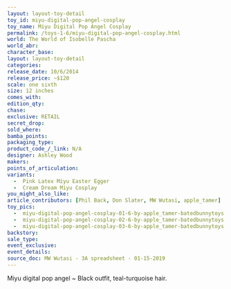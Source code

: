 ```yaml
---
layout: layout-toy-detail 
toy_id: miyu-digital-pop-angel-cosplay
toy_name: Miyu Digital Pop Angel Cosplay
permalink: /toys-1-6/miyu-digital-pop-angel-cosplay.html
world: The World of Isobelle Pascha
world_abr: 
character_base: 
layout: layout-toy-detail
categories: 
release_date: 10/6/2014
release_price: ~$120
scale: one sixth
size: 12 inches
comes_with: 
edition_qty: 
chase: 
exclusive: RETAIL
secret_drop: 
sold_where: 
bamba_points: 
packaging_type: 
product_code_/_link: N/A
designer: Ashley Wood
makers: 
points_of_articulation: 
variants: 
  -  Pink Latex Miyu Easter Egger
  -  Cream Dream Miyu Cosplay
you_might_also_like: 
article_contributors: [Phil Back, Don Slater, MW Wutasi, apple_tamer]
toy_pics: 
  -  miyu-digital-pop-angel-cosplay-01-6-by-apple_tamer-batedbunnytoys.jpg
  -  miyu-digital-pop-angel-cosplay-02-6-by-apple_tamer-batedbunnytoys.jpg
  -  miyu-digital-pop-angel-cosplay-03-6-by-apple_tamer-batedbunnytoys.jpg
backstory: 
sale_type: 
event_exclusive: 
event_details: 
source_doc: MW Wutasi - 3A spreadsheet - 01-15-2019
---
```

Miyu digital pop angel ~ Black outfit, teal-turquoise hair.
